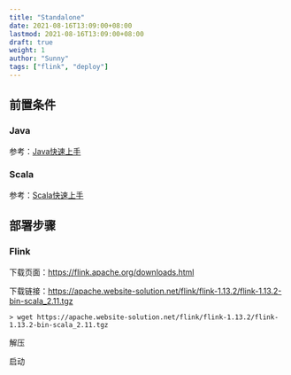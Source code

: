 ```yaml
---
title: "Standalone"
date: 2021-08-16T13:09:00+08:00
lastmod: 2021-08-16T13:09:00+08:00
draft: true
weight: 1
author: "Sunny"
tags: ["flink", "deploy"]
---
```


## 前置条件

### Java

参考：[Java快速上手](/docs/java/quickstart/)

### Scala

参考：[Scala快速上手](/docs/scala/quickstart/)

## 部署步骤

### Flink

下载页面：https://flink.apache.org/downloads.html

下载链接：https://apache.website-solution.net/flink/flink-1.13.2/flink-1.13.2-bin-scala_2.11.tgz

```
> wget https://apache.website-solution.net/flink/flink-1.13.2/flink-1.13.2-bin-scala_2.11.tgz
```



解压

启动
